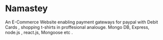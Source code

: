 # Namastey

An E-Commerce Website enabling payment gateways for paypal with Debit Cards , shopping t-shirts in proffesional analouge.
Mongo DB, Express, node.js , react.js, Mongoose etc . 
